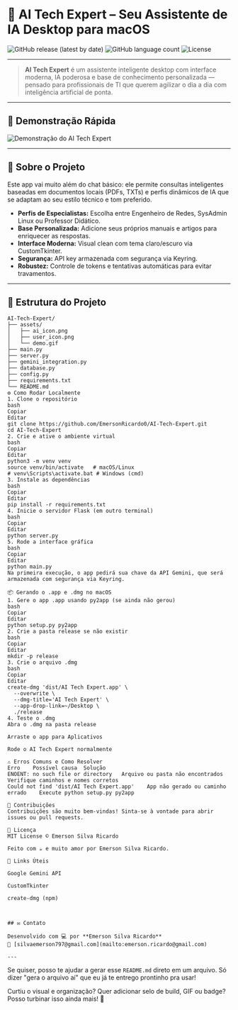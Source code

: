 # 🤖 AI Tech Expert – Seu Assistente de IA Desktop para macOS

![GitHub release (latest by date)](https://img.shields.io/github/v/release/EmersonRicardo0/AI-Tech-Expert?style=flat-square)
![GitHub language count](https://img.shields.io/github/languages/count/EmersonRicardo0/AI-Tech-Expert?style=flat-square)
![License](https://img.shields.io/github/license/EmersonRicardo0/AI-Tech-Expert?style=flat-square)

---

> **AI Tech Expert** é um assistente inteligente desktop com interface moderna, IA poderosa e base de conhecimento personalizada — pensado para profissionais de TI que querem agilizar o dia a dia com inteligência artificial de ponta.

---

## 🎥 Demonstração Rápida

![Demonstração do AI Tech Expert](assets/demo.gif)

---

## 🚀 Sobre o Projeto

Este app vai muito além do chat básico: ele permite consultas inteligentes baseadas em documentos locais (PDFs, TXTs) e perfis dinâmicos de IA que se adaptam ao seu estilo técnico e tom preferido.

- **Perfis de Especialistas:** Escolha entre Engenheiro de Redes, SysAdmin Linux ou Professor Didático.
- **Base Personalizada:** Adicione seus próprios manuais e artigos para enriquecer as respostas.
- **Interface Moderna:** Visual clean com tema claro/escuro via CustomTkinter.
- **Segurança:** API key armazenada com segurança via Keyring.
- **Robustez:** Controle de tokens e tentativas automáticas para evitar travamentos.

---

## 📁 Estrutura do Projeto

```plaintext
AI-Tech-Expert/
├── assets/
│   ├── ai_icon.png
│   ├── user_icon.png
│   └── demo.gif
├── main.py
├── server.py
├── gemini_integration.py
├── database.py
├── config.py
├── requirements.txt
└── README.md
⚙️ Como Rodar Localmente
1. Clone o repositório
bash
Copiar
Editar
git clone https://github.com/EmersonRicardo0/AI-Tech-Expert.git
cd AI-Tech-Expert
2. Crie e ative o ambiente virtual
bash
Copiar
Editar
python3 -m venv venv
source venv/bin/activate   # macOS/Linux
# venv\Scripts\activate.bat # Windows (cmd)
3. Instale as dependências
bash
Copiar
Editar
pip install -r requirements.txt
4. Inicie o servidor Flask (em outro terminal)
bash
Copiar
Editar
python server.py
5. Rode a interface gráfica
bash
Copiar
Editar
python main.py
Na primeira execução, o app pedirá sua chave da API Gemini, que será armazenada com segurança via Keyring.

📦 Gerando o .app e .dmg no macOS
1. Gere o app .app usando py2app (se ainda não gerou)
bash
Copiar
Editar
python setup.py py2app
2. Crie a pasta release se não existir
bash
Copiar
Editar
mkdir -p release
3. Crie o arquivo .dmg
bash
Copiar
Editar
create-dmg 'dist/AI Tech Expert.app' \
  --overwrite \
  --dmg-title='AI Tech Expert' \
  --app-drop-link=~/Desktop \
  ./release
4. Teste o .dmg
Abra o .dmg na pasta release

Arraste o app para Aplicativos

Rode o AI Tech Expert normalmente

⚠️ Erros Comuns e Como Resolver
Erro	Possível causa	Solução
ENOENT: no such file or directory	Arquivo ou pasta não encontrados	Verifique caminhos e nomes corretos
Could not find 'dist/AI Tech Expert.app'	App não gerado ou caminho errado	Execute python setup.py py2app

🤝 Contribuições
Contribuições são muito bem-vindas! Sinta-se à vontade para abrir issues ou pull requests.

📜 Licença
MIT License © Emerson Silva Ricardo

Feito com ☕ e muito amor por Emerson Silva Ricardo.

🔗 Links Úteis

Google Gemini API

CustomTkinter

create-dmg (npm)



## ✉️ Contato

Desenvolvido com 💻 por **Emerson Silva Ricardo**
📧 [silvaemerson797@gmail.com](mailto:emerson.ricardo@gmail.com)

---

```

Se quiser, posso te ajudar a gerar esse `README.md` direto em um arquivo. Só dizer "gera o arquivo aí" que eu já te entrego prontinho pra usar!

Curtiu o visual e organização? Quer adicionar selo de build, GIF ou badge? Posso turbinar isso ainda mais! 💪
```
